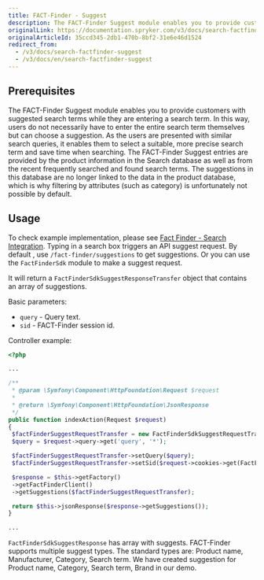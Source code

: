 ```yaml
---
title: FACT-Finder - Suggest
description: The FACT-Finder Suggest module enables you to provide customers with suggested search terms while they are entering a search term.
originalLink: https://documentation.spryker.com/v3/docs/search-factfinder-suggest
originalArticleId: 35ccd345-2db1-470b-8bf2-31e6e46d1524
redirect_from:
  - /v3/docs/search-factfinder-suggest
  - /v3/docs/en/search-factfinder-suggest
---
```


## Prerequisites

The FACT-Finder Suggest module enables you to provide customers with suggested search terms while they are entering a search term. In this way, users do not necessarily have to enter the entire search term themselves but can choose a suggestion. As the users are presented with similar search queries, it enables them to select a suitable, more precise search term and save time when searching. The FACT-Finder Suggest entries are provided by the product information in the Search database as well as from the recent frequently searched and found search terms. The suggestions in this database are no longer linked to the data in the product database, which is why filtering by attributes (such as category) is unfortunately not possible by default.

## Usage

To check example implementation, please see  [Fact Finder - Search Integration](/docs/scos/dev/technology-partners/201907.0/marketing-and-conversion/analytics/fact-finder/fact-finder-search.html). Typing in a search box triggers an API suggest request. By default , use `/fact-finder/suggestions` to get suggestions. Or you can use the `FactFinderSdk` module to make a suggest request.

It will return a `FactFinderSdkSuggestResponseTransfer` object that contains an array of suggestions.

Basic parameters:

* `query` - Query text.
* `sid` - FACT-Finder session id.

Controller example:
```php
<?php

...

/**
 * @param \Symfony\Component\HttpFoundation\Request $request
 *
 * @return \Symfony\Component\HttpFoundation\JsonResponse
 */
public function indexAction(Request $request)
{
 $factFinderSuggestRequestTransfer = new FactFinderSdkSuggestRequestTransfer();
 $query = $request->query->get('query', '*');

 $factFinderSuggestRequestTransfer->setQuery($query);
 $factFinderSuggestRequestTransfer->setSid($request->cookies->get(FactFinderConstants::COOKIE_SID_NAME));

 $response = $this->getFactory()
 ->getFactFinderClient()
 ->getSuggestions($factFinderSuggestRequestTransfer);

 return $this->jsonResponse($response->getSuggestions());
}

...
```

`FactFinderSdkSuggestResponse` has array with suggests. FACT-Finder supports multiple suggest types.
The standard types are: Product name, Manufacturer, Category, Search term. We have created suggestion for Product name, Category, Search term, Brand in our demo.
